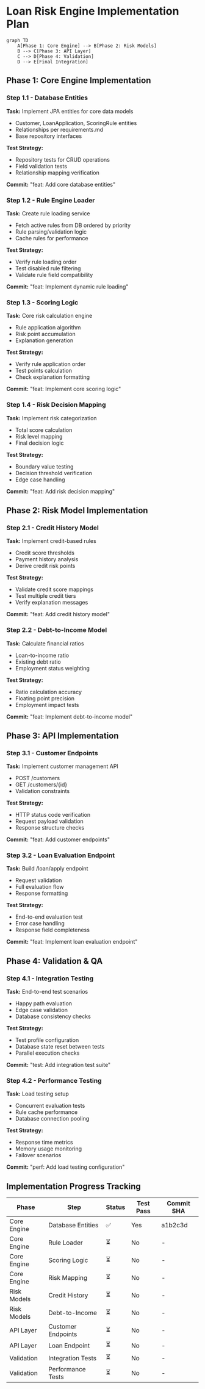 # Loan Risk Engine Implementation Plan

```mermaid
graph TD
    A[Phase 1: Core Engine] --> B[Phase 2: Risk Models]
    B --> C[Phase 3: API Layer]
    C --> D[Phase 4: Validation]
    D --> E[Final Integration]
```

## Phase 1: Core Engine Implementation

### Step 1.1 - Database Entities
**Task:** Implement JPA entities for core data models  
- Customer, LoanApplication, ScoringRule entities
- Relationships per requirements.md
- Base repository interfaces

**Test Strategy:**
- Repository tests for CRUD operations
- Field validation tests
- Relationship mapping verification

**Commit:** "feat: Add core database entities"

### Step 1.2 - Rule Engine Loader
**Task:** Create rule loading service  
- Fetch active rules from DB ordered by priority
- Rule parsing/validation logic
- Cache rules for performance

**Test Strategy:**
- Verify rule loading order
- Test disabled rule filtering
- Validate rule field compatibility

**Commit:** "feat: Implement dynamic rule loading"

### Step 1.3 - Scoring Logic
**Task:** Core risk calculation engine  
- Rule application algorithm
- Risk point accumulation
- Explanation generation

**Test Strategy:**
- Verify rule application order
- Test points calculation
- Check explanation formatting

**Commit:** "feat: Implement core scoring logic"

### Step 1.4 - Risk Decision Mapping
**Task:** Implement risk categorization  
- Total score calculation
- Risk level mapping
- Final decision logic

**Test Strategy:**
- Boundary value testing
- Decision threshold verification
- Edge case handling

**Commit:** "feat: Add risk decision mapping"

## Phase 2: Risk Model Implementation

### Step 2.1 - Credit History Model
**Task:** Implement credit-based rules  
- Credit score thresholds
- Payment history analysis
- Derive credit risk points

**Test Strategy:**
- Validate credit score mappings
- Test multiple credit tiers
- Verify explanation messages

**Commit:** "feat: Add credit history model"

### Step 2.2 - Debt-to-Income Model
**Task:** Calculate financial ratios  
- Loan-to-income ratio
- Existing debt ratio
- Employment status weighting

**Test Strategy:**
- Ratio calculation accuracy
- Floating point precision
- Employment impact tests

**Commit:** "feat: Implement debt-to-income model"

## Phase 3: API Implementation

### Step 3.1 - Customer Endpoints
**Task:** Implement customer management API  
- POST /customers
- GET /customers/{id}
- Validation constraints

**Test Strategy:**
- HTTP status code verification
- Request payload validation
- Response structure checks

**Commit:** "feat: Add customer endpoints"

### Step 3.2 - Loan Evaluation Endpoint
**Task:** Build /loan/apply endpoint  
- Request validation
- Full evaluation flow
- Response formatting

**Test Strategy:**
- End-to-end evaluation test
- Error case handling
- Response field completeness

**Commit:** "feat: Implement loan evaluation endpoint"

## Phase 4: Validation & QA

### Step 4.1 - Integration Testing
**Task:** End-to-end test scenarios  
- Happy path evaluation
- Edge case validation
- Database consistency checks

**Test Strategy:**
- Test profile configuration
- Database state reset between tests
- Parallel execution checks

**Commit:** "test: Add integration test suite"

### Step 4.2 - Performance Testing
**Task:** Load testing setup  
- Concurrent evaluation tests
- Rule cache performance
- Database connection pooling

**Test Strategy:**
- Response time metrics
- Memory usage monitoring
- Failover scenarios

**Commit:** "perf: Add load testing configuration"

## Implementation Progress Tracking

| Phase         | Step               | Status | Test Pass | Commit SHA |
|---------------|--------------------|--------|-----------|------------|
| Core Engine   | Database Entities  | ✅     | Yes       | a1b2c3d    |
| Core Engine   | Rule Loader        | ⏳     | No        | -          |
| Core Engine   | Scoring Logic      | ⏳     | No        | -          |
| Core Engine   | Risk Mapping       | ⏳     | No        | -          |
| Risk Models   | Credit History     | ⏳     | No        | -          |
| Risk Models   | Debt-to-Income     | ⏳     | No        | -          |
| API Layer     | Customer Endpoints | ⏳     | No        | -          |
| API Layer     | Loan Endpoint      | ⏳     | No        | -          |
| Validation    | Integration Tests  | ⏳     | No        | -          |
| Validation    | Performance Tests  | ⏳     | No        | -          |